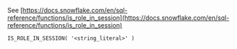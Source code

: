 See [https://docs.snowflake.com/en/sql-reference/functions/is_role_in_session](https://docs.snowflake.com/en/sql-reference/functions/is_role_in_session)
```
IS_ROLE_IN_SESSION( '<string_literal>' )
```
